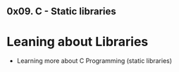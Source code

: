 ## 0x09. C - Static libraries

# Leaning about Libraries

* Learning more about C Programming (static libraries)
